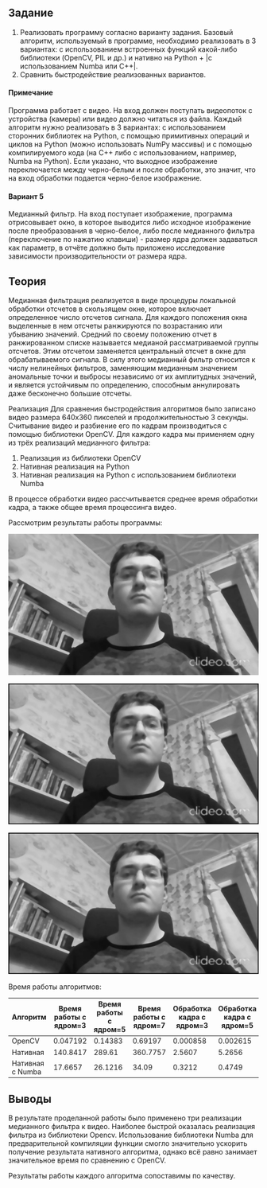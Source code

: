 ## Задание

1. Реализовать программу согласно варианту задания. Базовый алгоритм, используемый в программе, необходимо реализовать
в 3 вариантах: с использованием встроенных функций какой-либо библиотеки (OpenCV, PIL и др.) и нативно на Python +
|с использованием Numba или C++|.
2. Сравнить быстродействие реализованных вариантов.

#### Примечание

Программа работает с видео. На вход должен поступать видеопоток с устройства (камеры) или видео должно читаться из
файла. Каждый алгоритм нужно реализовать в 3 вариантах: с использованием сторонних библиотек на Python, с помощью
примитивных операций и циклов на Python (можно использовать NumPy массивы) и с помощью компилируемого кода (на C++ либо
с использованием, например, Numba на Python). Если указано, что выходное изображение переключается между черно-белым и
после обработки, это значит, что на вход обработки подается черно-белое изображение.

#### Вариант 5

Медианный фильтр. На вход поступает изображение, программа отрисовывает окно, в которое выводится либо исходное
изображение после преобразования в черно-белое, либо после медианного фильтра (переключение по нажатию клавиши) -
размер ядра должен задаваться как параметр, в отчёте должно быть приложено исследование зависимости производительности
от размера ядра.

## Теория

Медианная фильтрация реализуется в виде процедуры локальной обработки отсчетов в скользящем окне, которое включает
определенное число отсчетов сигнала. Для каждого положения окна выделенные в нем отсчеты ранжируются по возрастанию
или убыванию значений. Средний по своему положению отчет в ранжированном списке называется медианой рассматриваемой
группы отсчетов. Этим отсчетом заменяется центральный отсчет в окне для обрабатываемого сигнала. В силу этого медианный
фильтр относится к числу нелинейных фильтров, заменяющим медианным значением аномальные точки и выбросы независимо от
их амплитудных значений, и является устойчивым по определению, способным аннулировать даже бесконечно большие отсчеты.

Реализация
Для сравнения быстродействия алгоритмов было записано видео размера 640x360 пикселей и продолжительностью 3 секунды.
Считывание видео и разбиение его по кадрам производиться с помощью библиотеки OpenCV. Для каждого кадра мы применяем
одну из трёх реализаций медианного фильтра:
1.	Реализация из библиотеки OpenCV
2.	Нативная реализация на Python
3.	Нативная реализация на Python с использованием библиотеки Numba

В процессе обработки видео рассчитывается среднее время обработки кадра, а также общее время процессинга видео.

Рассмотрим результаты работы программы:

![Alt text](images/opencv.jpg?raw=true "Кадр обработан с помощью OpenCV")

![Alt text](images/default_scratch.jpg?raw=true "Кадр обработан с помощью нативного алгоритма")

![Alt text](images/jit_scratch.jpg?raw=true "Кадр обработан с помощью нативного алгоритма при использовании Numba")


Время работы алгоритмов:

| Алгоритм        | Время работы с ядром=3 | Время работы с ядром=5 | Время работы с ядром=7 | Обработка кадра с ядром=3 | Обработка кадра с ядром=5 | Обработка кадра с ядром=7 |
| --------------- | ---------------------- | ---------------------- | ---------------------- | ------------------------- | ------------------------- | ------------------------- |
| OpenCV          | 0.047192               | 0.14383                | 0.69197                | 0.000858                  | 0.002615                  | 0.01258                   |
| Нативная        | 140.8417               | 289.61                 | 360.7757               | 2.5607                    | 5.2656                    | 6.56                      |
| Нативная с Numba| 17.6657                | 26.1216                | 34.09                  | 0.3212                    | 0.4749                    | 0.6198                    |

## Выводы

В результате проделанной работы было применено три реализации медианного фильтра к видео. Наиболее быстрой оказалась
реализация фильтра из библиотеки Opencv. Использование библиотеки Numba для предварительной компиляции функции смогло
значительно ускорить получение результата нативного алгоритма, однако всё равно занимает значительное время по сравнению
с OpenCV.

Результаты работы каждого алгоритма сопоставимы по качеству.
